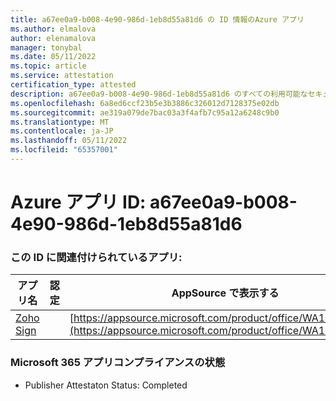 ```yaml
---
title: a67ee0a9-b008-4e90-986d-1eb8d55a81d6 の ID 情報のAzure アプリ
ms.author: elmalova
author: elenamalova
manager: tonybal
ms.date: 05/11/2022
ms.topic: article
ms.service: attestation
certification_type: attested
description: a67ee0a9-b008-4e90-986d-1eb8d55a81d6 のすべての利用可能なセキュリティとコンプライアンス情報。
ms.openlocfilehash: 6a8ed6ccf23b5e3b3886c326012d7128375e02db
ms.sourcegitcommit: ae319a079de7bac03a3f4afb7c95a12a6248c9b0
ms.translationtype: MT
ms.contentlocale: ja-JP
ms.lasthandoff: 05/11/2022
ms.locfileid: "65357001"
---
```

# <a name="azure-app-id-a67ee0a9-b008-4e90-986d-1eb8d55a81d6"></a>Azure アプリ ID: a67ee0a9-b008-4e90-986d-1eb8d55a81d6


### <a name="apps-associated-with-this-id"></a>この ID に関連付けられているアプリ:
| **アプリ名** | **認定** | **AppSource で表示する** |
|--------------|---------------|-----------------------|
| [Zoho Sign](../forward/WA104382011.md) |  | [https://appsource.microsoft.com/product/office/WA104382011](https://appsource.microsoft.com/product/office/WA104382011) |

### <a name="microsoft-365-app-compliance-status"></a>Microsoft 365 アプリコンプライアンスの状態
- Publisher Attestaton Status: Completed
